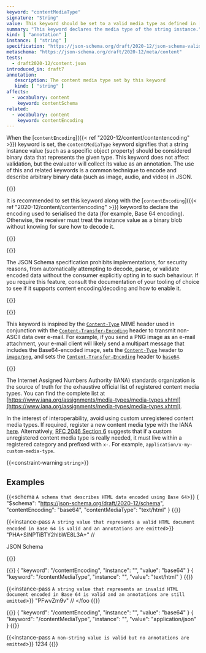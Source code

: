 ```yaml
---
keyword: "contentMediaType"
signature: "String"
value: This keyword should be set to a valid media type as defined in [RFC 2046](https://www.rfc-editor.org/rfc/rfc2046.html), like the registered [IANA](https://www.iana.org/assignments/media-types/media-types.xhtml) media types
summary: "This keyword declares the media type of the string instance."
kind: [ "annotation" ]
instance: [ "string" ]
specification: "https://json-schema.org/draft/2020-12/json-schema-validation.html#section-8.4"
metaschema: "https://json-schema.org/draft/2020-12/meta/content"
tests:
  - draft2020-12/content.json
introduced_in: draft7
annotation:
   description: The content media type set by this keyword
   kind: [ "string" ]
affects:
  - vocabulary: content
    keyword: contentSchema
related:
  - vocabulary: content
    keyword: contentEncoding
---
```


When the [`contentEncoding`]({{< ref "2020-12/content/contentencoding" >}})
keyword is set, the `contentMediaType` keyword signifies that a string instance
value (such as a specific object property) should be considered binary data
that represents the given type. This keyword does not affect validation, but
the evaluator will collect its value as an annotation.  The use of this and
related keywords is a common technique to encode and describe arbitrary binary
data (such as image, audio, and video) in JSON.

{{<best-practice>}}

It is recommended to set this keyword along with the [`contentEncoding`]({{<
ref "2020-12/content/contentencoding" >}}) keyword to declare the encoding used
to serialised the data (for example, Base 64 encoding).  Otherwise, the
receiver must treat the instance value as a binary blob without knowing for
sure how to decode it.

{{</best-practice>}}

{{<common-pitfall>}}

The JSON Schema specification prohibits implementations, for security reasons,
from automatically attempting to decode, parse, or validate encoded data
without the consumer explicitly opting in to such behaviour. If you require
this feature, consult the documentation of your tooling of choice to see if it
supports content encoding/decoding and how to enable it.

{{</common-pitfall>}}

{{<learning-more>}}

This keyword is inspired by the
[`Content-Type`](https://www.rfc-editor.org/rfc/rfc2045.html#section-5) MIME
header used in conjunction with the
[`Content-Transfer-Encoding`](https://www.rfc-editor.org/rfc/rfc2045.html#section-6)
header to transmit non-ASCII data over e-mail. For example, if you send a PNG
image as an e-mail attachment, your e-mail client will likely send a multipart
message that includes the Base64-encoded image, sets the
[`Content-Type`](https://www.rfc-editor.org/rfc/rfc2045.html#section-5) header
to [`image/png`](https://www.iana.org/assignments/media-types/image/png), and
sets the
[`Content-Transfer-Encoding`](https://www.rfc-editor.org/rfc/rfc2045.html#section-6)
header to
[`base64`](https://datatracker.ietf.org/doc/html/rfc2045#section-6.1).

{{</learning-more>}}

The Internet Assigned Numbers Authority (IANA) standards organization is the
source of truth for the exhaustive official list of registered content media
types. You can find the complete list at
[https://www.iana.org/assignments/media-types/media-types.xhtml](https://www.iana.org/assignments/media-types/media-types.xhtml).

In the interest of interoperability, avoid using custom unregistered content
media types. If required, register a new content media type with the IANA
[here](https://www.iana.org/form/media-types).  Alternatively, [RFC 2046
Section 6](https://datatracker.ietf.org/doc/html/rfc2046#section-6) suggests
that if a custom unregistered content media type is really needed, it must live
within a registered category and prefixed with `x-`.  For example,
`application/x-my-custom-media-type`.

{{<constraint-warning `string`>}}

## Examples

{{<schema `A schema that describes HTML data encoded using Base 64`>}}
{
  "$schema": "https://json-schema.org/draft/2020-12/schema",
  "contentEncoding": "base64",
  "contentMediaType": "text/html"
}
{{</schema>}}

{{<instance-pass `A string value that represents a valid HTML document encoded in Base 64 is valid and an annotations are emitted`>}}
"PHA+SlNPTiBTY2hlbWE8L3A+" // <p>JSON Schema</p>
{{</instance-pass>}}

{{<instance-annotation>}}
{ "keyword": "/contentEncoding", "instance": "", "value": "base64" }
{ "keyword": "/contentMediaType", "instance": "", "value": "text/html" }
{{</instance-annotation>}}

{{<instance-pass `A string value that represents an invalid HTML document encoded in Base 64 is valid and an annotations are still emitted`>}}
"PFwvZm9v" // <\/foo
{{</instance-pass>}}

{{<instance-annotation>}}
{ "keyword": "/contentEncoding", "instance": "", "value": "base64" }
{ "keyword": "/contentMediaType", "instance": "", "value": "application/json" }
{{</instance-annotation>}}

{{<instance-pass `A non-string value is valid but no annotations are emitted`>}}
1234
{{</instance-pass>}}
